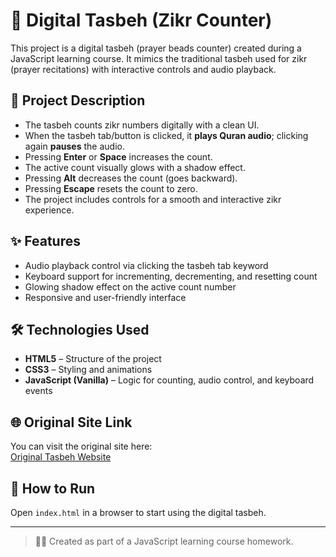 # 📿 Digital Tasbeh (Zikr Counter)

This project is a digital tasbeh (prayer beads counter) created during a JavaScript learning course. It mimics the traditional tasbeh used for zikr (prayer recitations) with interactive controls and audio playback.

## 📝 Project Description

- The tasbeh counts zikr numbers digitally with a clean UI.
- When the tasbeh tab/button is clicked, it **plays Quran audio**; clicking again **pauses** the audio.
- Pressing **Enter** or **Space** increases the count.
- The active count visually glows with a shadow effect.
- Pressing **Alt** decreases the count (goes backward).
- Pressing **Escape** resets the count to zero.
- The project includes controls for a smooth and interactive zikr experience.

## ✨ Features

- Audio playback control via clicking the tasbeh tab keyword
- Keyboard support for incrementing, decrementing, and resetting count  
- Glowing shadow effect on the active count number  
- Responsive and user-friendly interface  

## 🛠 Technologies Used

- **HTML5** – Structure of the project  
- **CSS3** – Styling and animations  
- **JavaScript (Vanilla)** – Logic for counting, audio control, and keyboard events  

## 🌐 Original Site Link

You can visit the original site here:  
[Original Tasbeh Website](https://www.tasbih.org/)  <!-- <-- Please replace with actual link -->

## 🚀 How to Run

Open `index.html` in a browser to start using the digital tasbeh.

---

> 👨‍💻 Created as part of a JavaScript learning course homework.

